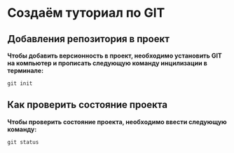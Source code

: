 # Создаём туториал по GIT

## Добавления репозитория в проект

**Чтобы добавить версионность в проект, необходимо установить GIT на компьютер и прописать следующую команду инцилизации в терминале:**
```
git init
```
## Как проверить состояние проекта

**Чтобы проверить состояние проекта, необходимо ввести следующую команду:**

```
git status
```
